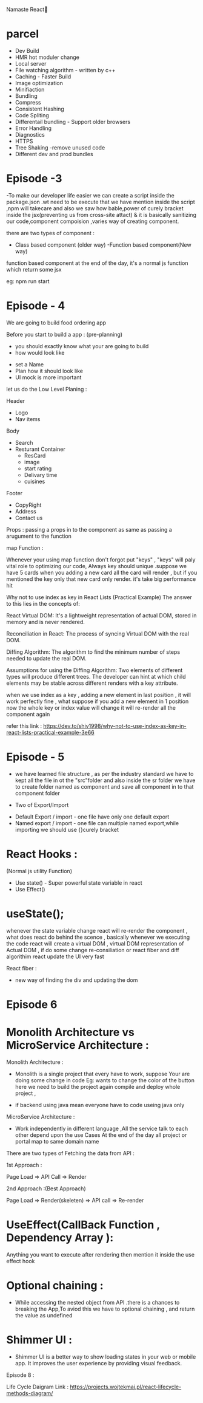 Namaste React🚀

# parcel

- Dev Build
- HMR hot moduler change
- Local server
- File watching algorithm - written by c++
- Caching - Faster Build
- Image optimization
- Minifiaction
- Bundling
- Compress
- Consistent Hashing
- Code Spliting
- Differentail bundling - Support older browsers
- Error Handling
- Diagnostics
- HTTPS
- Tree Shaking -remove unused code
- Different dev and prod bundles

# Episode -3

-To make our developer life easier we can create a script inside the package.json .wt need to be execute
that we have mention inside the script ,npm will takecare and also we saw how bable,power of curely bracket inside the jsx(preventing us from cross-site attact) & it is basically sanitizing our code,component compoision ,varies way of creating component.

there are two types of component :

- Class based component (older way)
  -Function based component(New way)

function based component at the end of the day, it's a normal js function which return some jsx

eg: npm run start

# Episode - 4

We are going to build food ordering app

Before you start to build a app : (pre-planning)

- you should exactly know what your are going to build
- how would look like

* set a Name
* Plan how it should look like
* UI mock is more important

let us do the Low Level Planing :

Header

- Logo
- Nav items

Body

- Search
- Resturant Container
  - ResCard
  - image
  - start rating
  - Delivary time
  - cuisines

Footer

- CopyRight
- Address
- Contact us

Props :
passing a props in to the component as same as passing a arugument to the function

map Function :

Whenever your using map function don't forgot put "keys" , "keys" will paly vital role to optimizing our code, Always key should unique .suppose we have 5 cards when you adding a new card all the card will render , but if you mentioned the key only that new card only render. it's take big performance hit

Why not to use index as key in React Lists (Practical Example)
The answer to this lies in the concepts of:

React Virtual DOM:
It's a lightweight representation of actual DOM, stored in memory and is never rendered.

Reconciliation in React:
The process of syncing Virtual DOM with the real DOM.

Diffing Algorithm:
The algorithm to find the minimum number of steps needed to update the real DOM.

Assumptions for using the Diffing Algorithm:
Two elements of different types will produce different trees.
The developer can hint at which child elements may be stable across different renders with a key attribute.

when we use index as a key , adding a new element in last position , it will work perfectly fine , what suppose if you add a new element in 1 position now the whole key or index value will change it will re-render all the component again

refer this link : https://dev.to/shiv1998/why-not-to-use-index-as-key-in-react-lists-practical-example-3e66

# Episode - 5

- we have learned file structure , as per the industry standard we have to kept all the file in ot the "src"folder and also inside the sr folder we have to create folder named as component and save all component in to that component folder

- Two of Export/Import

* Default Export / import - one file have only one default export
* Named export / import - one file can multiple named export,while importing we should use {}curely bracket

# React Hooks :

(Normal js utility Function)

- Use state() - Super powerful state variable in react
- Use Effect()

# useState();

whenever the state variable change react will re-render the component , what does react do behind the scence , basically whenever we executing the code react will create a virtual DOM , virtual DOM representation of Actual DOM , if do some change re-consiliation or react fiber and diff algorithim react update the UI very fast

React fiber :

- new way of finding the div and updating the dom

# Episode 6

# Monolith Architecture vs MicroService Architecture :

Monolith Architecture :

- Monolith is a single project that every have to work, suppose Your are doing some change in code Eg: wants to change the color of the button here we need to build the project again compile and deploy whole project ,

- if backend using java mean everyone have to code useing java only

MicroService Architecture :

- Work independently in different language ,All the service talk to each other depend upon the use Cases At the end of the day all project or portal map to same domain name

There are two types of Fetching the data from API :

1st Approach :

Page Load => API Call => Render

2nd Approach :(Best Approach)

Page Load => Render(skeleten) => API call => Re-render

# UseEffect(CallBack Function , Dependency Array ):

Anything you want to execute after rendering then mention it inside the use effect hook

# Optional chaining :

- While accessing the nested object from API .there is a chances to breaking the App,To aviod this we have to optional chaining , and return the value as undefined

# Shimmer UI :

- Shimmer UI is a better way to show loading states in your web or mobile app. It improves the user experience by providing visual feedback.

Episode 8 :

Life Cycle Daigram Link : https://projects.wojtekmaj.pl/react-lifecycle-methods-diagram/
